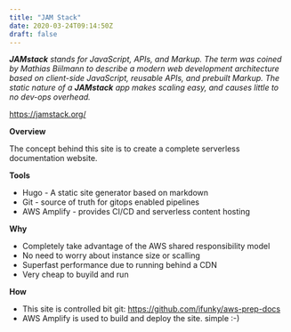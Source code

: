 ```yaml
---
title: "JAM Stack"
date: 2020-03-24T09:14:50Z
draft: false
---
```


***JAMstack** stands for JavaScript, APIs, and Markup. The term was coined by Mathias Biilmann to describe a modern web development architecture based on client-side JavaScript, reusable APIs, and prebuilt Markup. The static nature of a **JAMstack** app makes scaling easy, and causes little to no dev-ops overhead.*

https://jamstack.org/

**Overview**

The concept behind this site is to create a complete serverless documentation website.

**Tools**

- Hugo - A static site generator based on markdown
- Git - source of truth for gitops enabled pipelines
- AWS Amplify - provides CI/CD and serverless content hosting



**Why**

- Completely take advantage of the AWS shared responsibility model 
- No need to worry about instance size or scalling
- Superfast performance due to running behind a CDN
- Very cheap to buyild and run

**How**

- This site is controlled bit git: https://github.com/ifunky/aws-prep-docs
- AWS Amplify is used to build and deploy the site.  simple :-)

